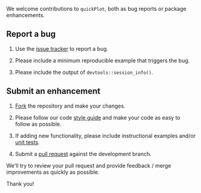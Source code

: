 We welcome contributions to `quickPlot`, both as bug reports or package enhancements.

## Report a bug

1. Use the [issue tracker](https://github.com/PredictiveEcology/quickPlot/issues) to report a bug.

2. Please include a minimum reproducible example that triggers the bug.

3. Please include the output of `devtools::session_info()`.

## Submit an enhancement

1. [Fork](https://github.com/rstudio/rstudio/fork) the repository and make your changes.

2. Please follow our code [style guide](https://github.com/PredictiveEcology/SpaDES/wiki/Dev-Docs---Code-Style-Guide) and make your code as easy to follow as possible.

3. If adding new functionality, please include instructional examples and/or [unit tests](http://r-pkgs.had.co.nz/tests.html).

3. Submit a [pull request](https://docs.github.com/articles/using-pull-requests) against the development branch.

We'll try to review your pull request and provide feedback / merge improvements as quickly as possible.

Thank you!
